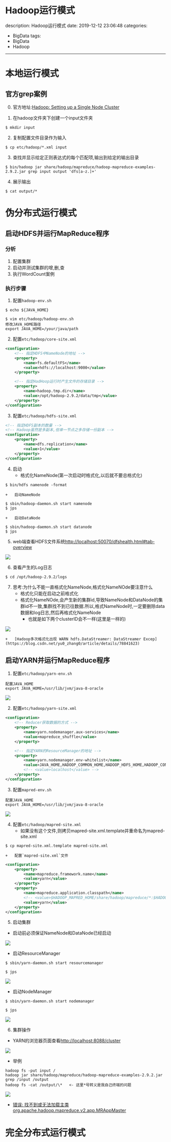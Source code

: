 #   Hadoop运行模式
description: Hadoop运行模式
date: 2019-12-12 23:06:48
categories:
- BigData
tags:
- BigData
- Hadoop
---
#   本地运行模式

##  官方grep案例
0.  官方地址:[Hadoop: Setting up a Single Node Cluster](https://hadoop.apache.org/docs/stable/hadoop-project-dist/hadoop-common/SingleCluster.html)

1.  在hadoop文件夹下创建一个input文件夹
```
$ mkdir input
```

2.  复制配置文件目录作为输入
```
$ cp etc/hadoop/*.xml input
```

3.  查找并显示给定正则表达式的每个匹配项,输出到给定的输出目录
```
$ bin/hadoop jar share/hadoop/mapreduce/hadoop-mapreduce-examples-2.9.2.jar grep input output 'dfs[a-z.]+'
```

4.  展示输出
```
$ cat output/*
```

#   伪分布式运行模式

##  启动HDFS并运行MapReduce程序
### 分析
1.  配置集群
2.  启动并测试集群的增,删,查
3.  执行WordCount案例

### 执行步骤
1.  配置`hadoop-env.sh`
```
$ echo ${JAVA_HOME}

$ vim etc/hadoop/hadoop-env.sh
修改JAVA_HOME路径
export JAVA_HOME=/your/java/path
```

2.  配置`etc/hadoop/core-site.xml`
```XML
<configuration>
    <!-- 指定HDFS中NameNode的地址 -->
    <property>
        <name>fs.defaultFS</name>
        <value>hdfs://localhost:9000</value>
    </property>

    <!-- 指定HadHoop运行时产生文件的存储目录 -->
    <property>
        <name>hadoop.tmp.dir</name>
        <value>/opt/hadoop-2.9.2/data/tmp</value>
    </property>
</configuration>
```

3.  配置`etc/hadoop/hdfs-site.xml`
```XML
<!-- 指定HDFS副本的数量 -->
<!-- Hadoop虽然是多副本,但单一节点之多存储一份副本 -->
<configuration>
    <property>
        <name>dfs.replication</name>
        <value>1</value>
    </property>
</configuration>
```

4.  启动
    +   格式化NameNode(第一次启动时格式化,以后就不要总格式化)
```
$ bin/hdfs namenode -format
```

    +   启动NameNode
```
$ sbin/hadoop-daemon.sh start namenode
$ jps
```

    +   启动DataNode
```
$ sbin/hadoop-daemon.sh start datanode
$ jps
```

5.  web端查看HDFS文件系统[http://localhost:50070/dfshealth.html#tab-overview](http://localhost:50070/dfshealth.html#tab-overview)

![](../images/2020/05/20200507001.png)


6.  查看产生的Log日志
```
$ cd /opt/hadoop-2.9.2/logs
```

7.  思考:为什么不能一直格式化NameNode,格式化NameNOde要注意什么
    +   格式化只能在启动之前格式化
    +   格式化NameNOde,会产生新的集群id,导致NameNode和DataNode的集群id不一致,集群找不到已往数据.所以,格式NameNode时,一定要删除data数据和log日志,然后再格式化NameNode
        -   也就是如下两个clusterID会不一样(这里是一样的)

![](../images/2020/05/20200508006.png)

    +   [Hadoop多次格式化出现 WARN hdfs.DataStreamer: DataStreamer Excep](https://blog.csdn.net/yu0_zhang0/article/details/78841623)


##  启动YARN并运行MapReduce程序
1.  配置`etc/hadoop/yarn-env.sh`
```
配置JAVA_HOME
export JAVA_HOME=/usr/lib/jvm/java-8-oracle
```

![](../images/2020/05/20200507002.png)


2.  配置`etc/hadoop/yarn-site.xml`
```XML
<configuration>
    <!-- Reducer获取数据的方式 -->
    <property>
        <name>yarn.nodemanager.aux-services</name>
        <value>mapreduce_shuffle</value>
    </property>

    <!-- 指定YARN的ResourceManager的地址 -->
    <property>
        <name>yarn.nodemanager.env-whitelist</name>
        <value>JAVA_HOME,HADOOP_COMMON_HOME,HADOOP_HDFS_HOME,HADOOP_CONF_DIR,CLASSPATH_PREPEND_DISTCACHE,HADOOP_YARN_HOME,HADOOP_MAPRED_HOME</value>
        <!-- <value>localhost</value> -->
    </property>
</configuration>
```

3.  配置`mapred-env.sh`
```
配置JAVA_HOME
export JAVA_HOME=/usr/lib/jvm/java-8-oracle
```

![](../images/2020/05/20200507003.png)


4.  配置`etc/hadoop/mapred-site.xml`
    +   如果没有这个文件,则拷贝mapred-site.xml.template并重命名为mapred-site.xml
```
$ cp mapred-site.xml.template mapred-site.xml
```
    +   配置`mapred-site.xml`文件
```XML
<configuration>
    <property>
        <name>mapreduce.framework.name</name>
        <value>yarn</value>
    </property>
    <property>
        <name>mapreduce.application.classpath</name>
        <!-- <value>$HADOOP_MAPRED_HOME/share/hadoop/mapreduce/*:$HADOOP_MAPRED_HOME/share/hadoop/mapreduce/lib/*</value> -->
        <value>yarn</value>
    </property>
</configuration>
```

5.  启动集群
-   启动前必须保证NameNode和DataNode已经启动

![](../images/2020/05/20200507004.png)

-   启动ResourceManager
```
$ sbin/yarn-daemon.sh start resourcemanager

$ jps
```


![](../images/2020/05/20200507005.png)

-   启动NodeManager
```
$ sbin/yarn-daemon.sh start nodemanager

$ jps
```

![](../images/2020/05/20200507006.png)


6.  集群操作
+   YARN的浏览器页面查看[http://localhost:8088/cluster](http://localhost:8088/cluster)

![](../images/2020/05/20200507007.png)

+   举例
```
hadoop fs -put input /
hadoop jar share/hadoop/mapreduce/hadoop-mapreduce-examples-2.9.2.jar grep /input /output
hadoop fs -cat /output/\*   <- 这里*号转义是我自己终端的问题
```

![](../images/2020/05/20200508004.png)

+   [错误: 找不到或无法加载主类 org.apache.hadoop.mapreduce.v2.app.MRAppMaster](https://blog.csdn.net/hongxiao2016/article/details/88919176)

#   完全分布式运行模式

